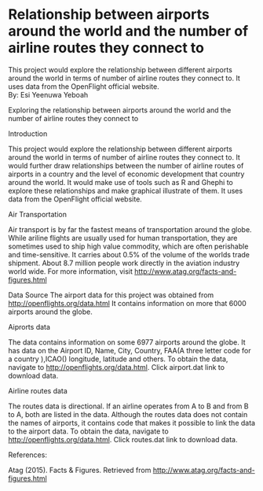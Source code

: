 # Relationship between airports around the world and the number of airline routes they connect to
This project would explore the relationship between different airports around the world in terms of number of airline routes they connect to. It uses data from the OpenFlight official website.                              
By: Esi Yeenuwa Yeboah


Exploring the relationship between airports around the world and the number of airline routes they connect to

Introduction


This project would explore the relationship between different airports around the world in terms of number of airline routes they connect to. It would further draw relationships between the number of airline routes of airports in a country and the level of economic development that country around the world. It would make use of tools such as R and Ghephi to explore these relationships and make graphical illustrate of them. It uses data from the OpenFlight official website.

Air Transportation


Air transport is by far the fastest means of transportation around the globe. While ariline flights are usually used for human transportation, they are sometimes used to ship high value commodity, which are often perishable and time-sensitive. It carries about 0.5% of the volume of the worlds trade shipment. About 8.7 million people work directly in the aviation industry world wide. For more information, visit  http://www.atag.org/facts-and-figures.html


Data Source
The airport data for this project was obtained from http://openflights.org/data.html 
It contains information on more that 6000 airports around the globe.

Aiprorts data

The data contains information on some 6977 airports around the globe. It has data on the Airport ID, Name, City, Country, FAA(A three letter code for a country ),ICAO() longitude, latitude and others. 
To obtain the data, navigate to
http://openflights.org/data.html. Click airport.dat link to download data.

Airline routes data

The routes data is directional. If an airline operates from A to B and from B to A, both are listed in the data. Although the routes data does not contain the names of airports, it contains code that makes it possible to link the data to the airport data.
To obtain the data, navigate to 
http://openflights.org/data.html. Click routes.dat link to download data.



References:

Atag (2015). Facts & Figures. Retrieved from http://www.atag.org/facts-and-figures.html 


